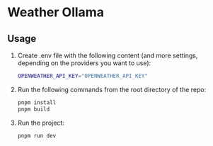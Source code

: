 # Weather Ollama

## Usage

1. Create .env file with the following content (and more settings, depending on the providers you want to use):
    ```sh
    OPENWEATHER_API_KEY="OPENWEATHER_API_KEY"
    ```

2. Run the following commands from the root directory of the repo:
    ```sh
    pnpm install
    pnpm build
    ```
3. Run the project:
    ```sh
   pnpm run dev
    ```

